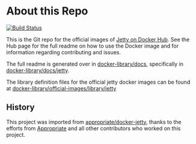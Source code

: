 # About this Repo

[![Build Status](https://travis-ci.com/eclipse/jetty.docker.svg?branch=master)](https://travis-ci.com/eclipse/jetty.docker)

This is the Git repo for the official images of [Jetty on Docker Hub](https://registry.hub.docker.com/_/jetty/).
See the Hub page for the full readme on how to use the Docker image and for information regarding contributing and issues.

The full readme is generated over in [docker-library/docs](https://github.com/docker-library/docs),
specifically in [docker-library/docs/jetty](https://github.com/docker-library/docs/tree/master/jetty).

The library definition files for the official jetty docker images can be found at [docker-library/official-images/library/jetty](https://github.com/docker-library/official-images/blob/master/library/jetty)

## History
This project was imported from [appropriate/docker-jetty](https://github.com/appropriate/docker-jetty), 
thanks to the efforts from [Appropriate](https://github.com/appropriate) and all other contributors who worked on this project.